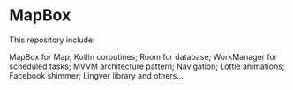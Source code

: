 # MapBox

This repository include:

MapBox for Map;
Kotlin coroutines;
Room for database;
WorkManager for scheduled tasks;
MVVM architecture pattern;
Navigation;
Lottie animations;
Facebook shimmer;
Lingver library and others...




